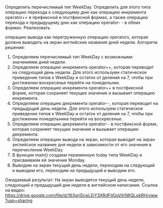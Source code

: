 Определить перечислимый тип WeekDay. Определить для этого
типа операцию перехода к следующему дню как операцию инкремента
operator++ в префиксной и постфиксной формах, а также операцию перехода к
предыдущему дню как операцию operator- - в обеих формах. Реализовать

операцию вывода как перегруженную операцию operators, которая должна
выводить на экран английские названия дней недели.
Алгоритм решения:

1. Определяем перечислимый тип WeekDay с возможными значениями дней недели.
2. Определяем операцию инкремента operator++, которая переводит на следующий день недели. Для этого используем статическое приведение типов к WeekDay и остаток от деления на 7, чтобы при достижении воскресенья перейти на понедельник.
3. Определяем операцию инкремента operator++ в постфиксной форме, которая сохраняет текущее значение и вызывает операцию инкремента.
4. Определяем операцию декремента operator--, которая переводит на предыдущий день недели. Для этого используем статическое приведение типов к WeekDay и остаток от деления на 7, чтобы при достижении понедельника перейти на воскресенье.
5. Определяем операцию декремента operator-- в постфиксной форме, которая сохраняет текущее значение и вызывает операцию декремента.
6. Определяем операцию вывода на экран, которая выводит на экран английское название дня недели в зависимости от его значения в перечислении WeekDay.
7. В функции main() создаем переменную today типа WeekDay и присваиваем ей значение Monday.
8. Выводим на экран текущий день недели, переходим на следующий и выводим его, переходим на предыдущий и выводим его.

Ожидаемый результат:
На экран выводятся текущий день недели, следующий и предыдущий дни недели в английском написании.
Ссылка на видео: https://drive.google.com/file/d/163grjDceLEiY3XRdFitGsVih1WQLqkRH/view?usp=sharing
